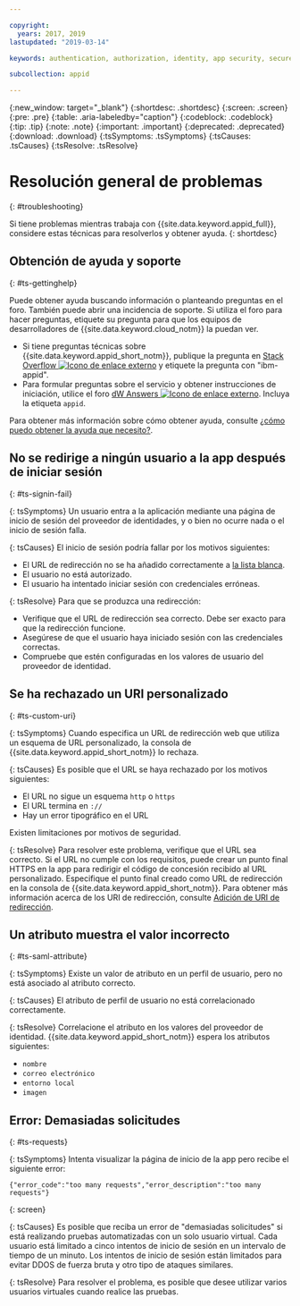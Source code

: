 ```yaml
---

copyright:
  years: 2017, 2019
lastupdated: "2019-03-14"

keywords: authentication, authorization, identity, app security, secure, troubleshooting, help, support, requests, uri

subcollection: appid

---
```


{:new_window: target="_blank"}
{:shortdesc: .shortdesc}
{:screen: .screen}
{:pre: .pre}
{:table: .aria-labeledby="caption"}
{:codeblock: .codeblock}
{:tip: .tip}
{:note: .note}
{:important: .important}
{:deprecated: .deprecated}
{:download: .download}
{:tsSymptoms: .tsSymptoms}
{:tsCauses: .tsCauses}
{:tsResolve: .tsResolve}

# Resolución general de problemas
{: #troubleshooting}

Si tiene problemas mientras trabaja con {{site.data.keyword.appid_full}}, considere estas técnicas para resolverlos y obtener ayuda.
{: shortdesc}

## Obtención de ayuda y soporte
{: #ts-gettinghelp}

Puede obtener ayuda buscando información o planteando preguntas en el foro. También puede abrir una incidencia de soporte. Si utiliza el foro para hacer preguntas, etiquete su pregunta para que los equipos de desarrolladores de {{site.data.keyword.cloud_notm}} la puedan ver.
  * Si tiene preguntas técnicas sobre {{site.data.keyword.appid_short_notm}}, publique la pregunta en <a href="https://stackoverflow.com/search?q=ibm-appid" target="_blank">Stack Overflow <img src="../../icons/launch-glyph.svg" alt="Icono de enlace externo"></a> y etiquete la pregunta con "ibm-appid".
  * Para formular preguntas sobre el servicio y obtener instrucciones de iniciación, utilice el foro <a href="https://developer.ibm.com/answers/topics/appid/" target="_blank">dW Answers <img src="../../icons/launch-glyph.svg" alt="Icono de enlace externo"></a>. Incluya la etiqueta `appid`.

Para obtener más información sobre cómo obtener ayuda, consulte [¿cómo puedo obtener la ayuda que necesito?](/docs/get-support?topic=get-support-getting-customer-support#getting-customer-support).



## No se redirige a ningún usuario a la app después de iniciar sesión
{: #ts-signin-fail}

{: tsSymptoms}
Un usuario entra a la aplicación mediante una página de inicio de sesión del proveedor de identidades, y o bien no ocurre nada o el inicio de sesión falla.

{: tsCauses}
El inicio de sesión podría fallar por los motivos siguientes:

* El URL de redirección no se ha añadido correctamente a [la lista blanca](/docs/services/appid?topic=appid-faq#faq-redirect).
* El usuario no está autorizado.
* El usuario ha intentado iniciar sesión con credenciales erróneas.

{: tsResolve}
Para que se produzca una redirección:

* Verifique que el URL de redirección sea correcto. Debe ser exacto para que la redirección funcione.
* Asegúrese de que el usuario haya iniciado sesión con las credenciales correctas.
* Compruebe que estén configuradas en los valores de usuario del proveedor de identidad.



## Se ha rechazado un URI personalizado
{: #ts-custom-uri}

{: tsSymptoms}
Cuando especifica un URL de redirección web que utiliza un esquema de URL personalizado, la consola de {{site.data.keyword.appid_short_notm}} lo rechaza.

{: tsCauses}
Es posible que el URL se haya rechazado por los motivos siguientes:

* El URL no sigue un esquema `http` o `https`
* El URL termina en `://`
* Hay un error tipográfico en el URL

Existen limitaciones por motivos de seguridad.

{: tsResolve}
Para resolver este problema, verifique que el URL sea correcto. Si el URL no cumple con los requisitos, puede crear un punto final HTTPS en la app para redirigir el código de concesión recibido al URL personalizado. Especifique el punto final creado como URL de redirección en la consola de {{site.data.keyword.appid_short_notm}}. Para obtener más información acerca de los URI de redirección, consulte [Adición de URI de redirección](/docs/services/appid?topic=appid-managing-idp#add-redirect-uri).



## Un atributo muestra el valor incorrecto
{: #ts-saml-attribute}

{: tsSymptoms}
Existe un valor de atributo en un perfil de usuario, pero no está asociado al atributo correcto.

{: tsCauses}
El atributo de perfil de usuario no está correlacionado correctamente.

{: tsResolve}
Correlacione el atributo en los valores del proveedor de identidad. {{site.data.keyword.appid_short_notm}} espera los atributos siguientes:
* `nombre`
* `correo electrónico`
* `entorno local`
* `imagen`



## Error: Demasiadas solicitudes
{: #ts-requests}

{: tsSymptoms}
Intenta visualizar la página de inicio de la app pero recibe el siguiente error:

```
{"error_code":"too many requests","error_description":"too many requests"}
```
{: screen}

{: tsCauses}
Es posible que reciba un error de "demasiadas solicitudes" si está realizando pruebas automatizadas con un solo usuario virtual. Cada usuario está limitado a cinco intentos de inicio de sesión en un intervalo de tiempo de un minuto. Los intentos de inicio de sesión están limitados para evitar DDOS de fuerza bruta y otro tipo de ataques similares.

{: tsResolve}
Para resolver el problema, es posible que desee utilizar varios usuarios virtuales cuando realice las pruebas.
</br>
